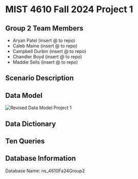 # MIST 4610 Fall 2024 Project 1

## Group 2 Team Members
- Aryan Patel (insert @ to repo)
- Caleb Maine (insert @ to repo)
- Campbell Durbin (insert @ to repo)
- Chandler Boyd (insert @ to repo)
- Maddie Sells (insert @ to repo)

## Scenario Description

## Data Model
![Revised Data Model Project 1](https://github.com/user-attachments/assets/e56c488c-3bcb-4cf8-bb9e-2432e46e1cce)

## Data Dictionary

## Ten Queries

## Database Information
Database Name: ns_4610Fa24Group2

